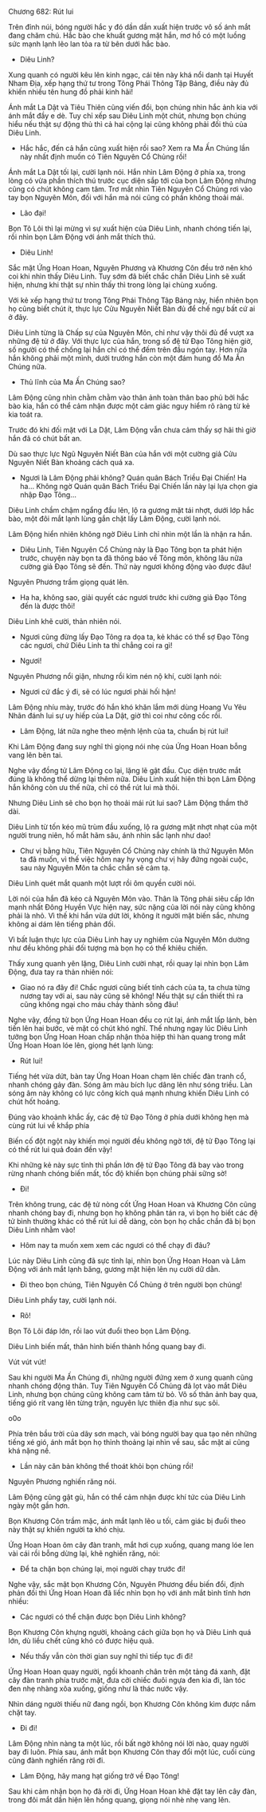 




Chương 682: Rút lui


Trên đỉnh núi, bóng người hắc y đó dần dần xuất hiện trước vô số ánh mắt đang chăm chú. Hắc bào che khuất gương mặt hắn, mơ hồ có một luồng sức mạnh lạnh lẽo lan tỏa ra từ bên dưới hắc bào.

- Diêu Linh?

Xung quanh có người kêu lên kinh ngạc, cái tên này khá nổi danh tại Huyết Nham Địa, xếp hạng thứ tư trong Tông Phái Thông Tập Bảng, điều này đủ khiến nhiều tên hung đồ phải kinh hãi!

Ánh mắt La Dật và Tiêu Thiên cũng viến đổi, bọn chúng nhìn hắc ảnh kia với ánh mắt đầy e dè. Tuy chỉ xếp sau Diêu Linh một chút, nhưng bọn chúng hiểu nếu thật sự động thủ thì cả hai cộng lại cũng không phải đối thủ của Diêu Linh.

- Hắc hắc, đến cả hắn cũng xuất hiện rồi sao? Xem ra Ma Ấn Chúng lần này nhất định muốn có Tiên Nguyên Cổ Chủng rồi!

Ánh mắt La Dật tối lại, cười lạnh nói. Hắn nhìn Lâm Động ở phía xa, trong lòng có vừa phần thích thú trước cục diện sắp tới của bọn Lâm Động nhưng cũng có chút không cam tâm. Trơ mắt nhìn Tiên Nguyên Cổ Chủng rơi vào tay bọn Nguyên Môn, đối với hắn mà nói cũng có phần không thoải mái.

- Lão đại!

Bọn Tô Lôi thì lại mừng vì sự xuất hiện của Diêu Linh, nhanh chóng tiến lại, rồi nhìn bọn Lâm Động với ánh mắt thích thú.

- Diêu Linh!

Sắc mặt Ứng Hoan Hoan, Nguyên Phương và Khương Côn đều trở nên khó coi khi nhìn thấy Diêu Linh. Tuy sớm đã biết chắc chắn Diêu Linh sẽ xuất hiện, nhưng khi thật sự nhìn thấy thì trong lòng lại chùng xuống.

Với kẻ xếp hạng thứ tư trong Tông Phái Thông Tập Bảng này, hiển nhiên bọn họ cũng biết chút ít, thực lực Cửu Nguyên Niết Bàn đủ để chế ngự bất cứ ai ở đây.

Diêu Linh từng là Chấp sự của Nguyên Môn, chỉ như vậy thôi đủ để vượt xa những đệ tử ở đây. Với thực lực của hắn, trong số đệ tử Đạo Tông hiện giờ, số người có thể chống lại hắn chỉ có thể đếm trên đầu ngón tay. Hơn nữa hắn không phải một mình, dưới trướng hắn còn một đám hung đồ Ma Ấn Chúng nữa.

- Thủ lĩnh của Ma Ấn Chúng sao?

Lâm Động cũng nhìn chằm chằm vào thân ảnh toàn thân bao phủ bởi hắc bào kia, hắn có thể cảm nhận được một cảm giác nguy hiểm rõ ràng từ kẻ kia toát ra.

Trước đó khi đối mặt với La Dật, Lâm Động vẫn chưa cảm thấy sợ hãi thì giờ hắn đã có chút bất an.

Dù sao thực lực Ngũ Nguyên Niết Bàn của hắn với một cường giả Cửu Nguyên Niết Bàn khoảng cách quá xa.

- Ngươi là Lâm Động phải không? Quán quân Bách Triều Đại Chiến! Ha ha… Không ngờ Quán quân Bách Triều Đại Chiến lần này lại lựa chọn gia nhập Đạo Tông…

Diêu Linh chầm chậm ngẩng đầu lên, lộ ra gương mặt tái nhợt, dưới lớp hắc bào, một đôi mắt lạnh lùng gắn chặt lấy Lâm Động, cười lạnh nói.

Lâm Động hiển nhiên không ngờ Diêu Linh chỉ nhìn một lần là nhận ra hắn.

- Diêu Linh, Tiên Nguyên Cổ Chủng này là Đạo Tông bọn ta phát hiện trước, chuyện này bọn ta đã thông báo về Tông môn, không lâu nữa cường giả Đạo Tông sẽ đến. Thứ này ngươi không động vào được đâu!

Nguyên Phương trầm giọng quát lên.

- Ha ha, không sao, giải quyết các ngươi trước khi cường giả Đạo Tông đến là được thôi!

Diêu Linh khẽ cười, thản nhiên nói.

- Ngươi cũng đừng lấy Đạo Tông ra dọa ta, kẻ khác có thể sợ Đạo Tông các ngươi, chứ Diêu Linh ta thì chẳng coi ra gì!

- Ngươi!

Nguyên Phương nổi giận, nhưng rồi kìm nén nộ khí, cười lạnh nói:

- Ngươi cứ đắc ý đi, sẽ có lúc ngươi phải hối hận!

Lâm Động nhíu mày, trước đó hắn khó khăn lắm mới dùng Hoang Vu Yêu Nhãn đánh lui sự uy hiếp của La Dật, giờ thì coi như công cốc rồi.

- Lâm Động, lát nữa nghe theo mệnh lệnh của ta, chuẩn bị rút lui!

Khi Lâm Động đang suy nghĩ thì giọng nói nhẹ của Ứng Hoan Hoan bỗng vang lên bên tai.

Nghe vậy đồng tử Lâm Động co lại, lặng lẽ gật đầu. Cục diện trước mắt đúng là không thể dừng lại thêm nữa. Diêu Linh xuất hiện thì bọn Lâm Động hắn không còn ưu thế nữa, chỉ có thể rút lui mà thôi.

Nhưng Diêu Linh sẽ cho bọn họ thoải mái rút lui sao? Lâm Động thầm thở dài.

Diêu Linh từ tốn kéo mũ trùm đầu xuống, lộ ra gương mặt nhợt nhạt của một người trung niên, hố mắt hãm sâu, ánh nhìn sắc lạnh như dao!

- Chư vị bằng hữu, Tiên Nguyên Cổ Chủng này chính là thứ Nguyên Môn ta đã muốn, vì thế việc hôm nay hy vọng chư vị hãy đứng ngoài cuộc, sau này Nguyên Môn ta chắc chắn sẽ cảm tạ.

Diêu Linh quét mắt quanh một lượt rồi ôm quyền cười nói.

Lời nói của hắn đã kéo cả Nguyên Môn vào. Thân là Tông phái siêu cấp lớn mạnh nhất Đông Huyền Vực hiện nay, sức nặng của lời nói này cũng không phải là nhỏ. Vì thế khi hắn vừa dứt lời, không ít người mặt biến sắc, nhưng không ai dám lên tiếng phản đối.

Vì bất luận thực lực của Diêu Linh hay uy nghiêm của Nguyên Môn dường như đều không phải đối tượng mà bọn họ có thể khiêu chiến.

Thấy xung quanh yên lặng, Diêu Linh cười nhạt, rồi quay lại nhìn bọn Lâm Động, đưa tay ra thản nhiên nói:

- Giao nó ra đây đi! Chắc ngươi cũng biết tính cách của ta, ta chưa từng nương tay với ai, sau này cũng sẽ không! Nếu thật sự cần thiết thì ra cũng không ngại cho máu chảy thành sông đâu!

Nghe vậy, đồng tử bọn Ứng Hoan Hoan đều co rút lại, ánh mắt lấp lánh, bèn tiến lên hai bước, vẻ mặt có chút khó nghĩ. Thế nhưng ngay lúc Diêu Linh tưởng bọn Ứng Hoan Hoan chấp nhận thỏa hiệp thì hàn quang trong mắt Ứng Hoan Hoan lóe lên, giọng hét lạnh lùng:

- Rút lui!

Tiếng hét vừa dứt, bàn tay Ứng Hoan Hoan chạm lên chiếc đàn tranh cổ, nhanh chóng gảy đàn. Sóng âm màu bích lục dâng lên như sóng triều. Làn sóng âm này không có lực công kích quá mạnh nhưng khiến Diêu Linh có chút hốt hoảng.

Đúng vào khoảnh khắc ấy, các đệ tử Đạo Tông ở phía dưới không hẹn mà cùng rút lui về khắp phía

Biến cố đột ngột này khiến mọi người đều không ngờ tới, đệ tử Đạo Tông lại có thể rút lui quả đoán đền vậy!

Khi những kẻ này sực tỉnh thì phần lớn đệ tử Đạo Tông đã bay vào trong rừng nhanh chóng biến mất, tốc độ khiến bọn chúng phải sững sờ!

- Đi!

Trên không trung, các đệ tử nòng cốt Ứng Hoan Hoan và Khương Côn cũng nhanh chóng bay đi, nhưng bọn họ không phân tán ra, vì bọn họ biết các đệ tử bình thường khác có thể rút lui dễ dàng, còn bọn họ chắc chắn đã bị bọn Diêu Linh nhằm vào!

- Hôm nay ta muốn xem xem các ngươi có thể chạy đi đâu?

Lúc này Diêu Linh cũng đã sực tỉnh lại, nhìn bọn Ứng Hoan Hoan và Lâm Động với ánh mắt lạnh băng, gương mặt hiện lên nụ cười dữ dằn.

- Đi theo bọn chúng, Tiên Nguyên Cổ Chủng ở trên người bọn chúng!

Diêu Linh phẩy tay, cười lạnh nói.

- Rõ!

Bọn Tô Lôi đáp lớn, rồi lao vút đuổi theo bọn Lâm Động.

Diêu Linh biến mất, thân hình biến thành hồng quang bay đi.

Vút vút vút!

Sau khi người Ma Ấn Chúng đi, những người đứng xem ở xung quanh cũng nhanh chóng động thân. Tuy Tiên Nguyên Cổ Chủng đã lọt vào mắt Diêu Linh, nhưng bọn chúng cũng không cam tâm từ bỏ. Vô số thân ảnh bay qua, tiếng gió rít vang lên từng trận, nguyên lực thiên địa như sục sôi.

o0o

Phía trên bầu trời của dãy sơn mạch, vài bóng người bay qua tạo nên những tiếng xé gió, ánh mắt bọn họ thỉnh thoảng lại nhìn về sau, sắc mặt ai cũng khá nặng nề.

- Lần này căn bản không thể thoát khỏi bọn chúng rồi!

Nguyên Phương nghiến răng nói.

Lâm Động cũng gật gù, hắn có thể cảm nhận được khí tức của Diêu Linh ngày một gần hơn.

Bọn Khương Côn trầm mặc, ánh mắt lạnh lẽo u tối, cảm giác bị đuổi theo này thật sự khiến người ta khó chịu.

Ứng Hoan Hoan ôm cây đàn tranh, mắt hơi cụp xuống, quang mang lóe len vài cái rồi bỗng dừng lại, khẽ nghiến răng, nói:

- Để ta chặn bọn chúng lại, mọi người chạy trước đi!

Nghe vậy, sắc mặt bọn Khương Côn, Nguyên Phương đều biến đổi, định phản đối thì Ứng Hoan Hoan đã liếc nhìn bọn họ với ánh mắt bình tĩnh hơn nhiều:

- Các ngươi có thể chặn được bọn Diêu Linh không?

Bọn Khương Côn khựng người, khoảng cách giữa bọn họ và Diêu Linh quá lớn, dù liều chết cũng khó có được hiệu quả.

- Nếu thấy vẫn còn thời gian suy nghĩ thì tiếp tục đi đi!

Ứng Hoan Hoan quay người, ngồi khoanh chân trên một tảng đá xanh, đặt cây đàn tranh phía trước mặt, đưa cởi chiếc đuôi ngựa đen kia đi, làn tóc đen nhẹ nhàng xõa xuống, giống như là thác nước vậy.

Nhìn dáng người thiếu nữ đang ngồi, bọn Khương Côn không kìm được nắm chặt tay.

- Đi đi!

Lâm Động nhìn nàng ta một lúc, rồi bất ngờ không nói lời nào, quay người bay đi luôn. Phía sau, ánh mắt bọn Khương Côn thay đổi một lúc, cuối cùng cũng đành nghiến răng rời đi.

- Lâm Động, hãy mang hạt giống trở về Đạo Tông!

Sau khi cảm nhận bọn họ đã rời đi, Ứng Hoan Hoan khẽ đặt tay lên cây đàn, trong đôi mắt dần hiện lên hồng quang, giọng nói nhè nhẹ vang lên.





